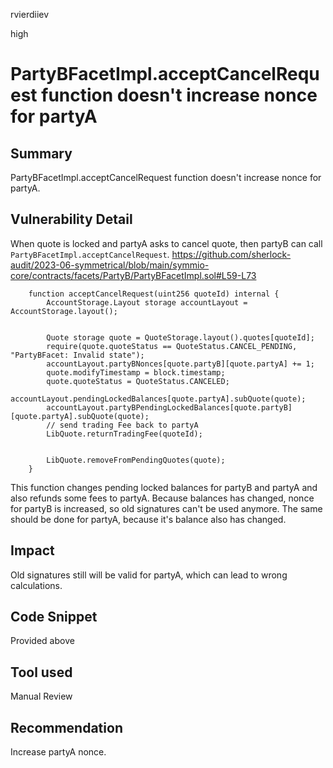 rvierdiiev

high

# PartyBFacetImpl.acceptCancelRequest function doesn't increase nonce for partyA

## Summary
PartyBFacetImpl.acceptCancelRequest function doesn't increase nonce for partyA.
## Vulnerability Detail
When quote is locked and partyA asks to cancel quote, then partyB can call `PartyBFacetImpl.acceptCancelRequest`.
https://github.com/sherlock-audit/2023-06-symmetrical/blob/main/symmio-core/contracts/facets/PartyB/PartyBFacetImpl.sol#L59-L73
```solidity
    function acceptCancelRequest(uint256 quoteId) internal {
        AccountStorage.Layout storage accountLayout = AccountStorage.layout();


        Quote storage quote = QuoteStorage.layout().quotes[quoteId];
        require(quote.quoteStatus == QuoteStatus.CANCEL_PENDING, "PartyBFacet: Invalid state");
        accountLayout.partyBNonces[quote.partyB][quote.partyA] += 1;
        quote.modifyTimestamp = block.timestamp;
        quote.quoteStatus = QuoteStatus.CANCELED;
        accountLayout.pendingLockedBalances[quote.partyA].subQuote(quote);
        accountLayout.partyBPendingLockedBalances[quote.partyB][quote.partyA].subQuote(quote);
        // send trading Fee back to partyA
        LibQuote.returnTradingFee(quoteId);


        LibQuote.removeFromPendingQuotes(quote);
    }
```

This function changes pending locked balances for partyB and partyA and also refunds some fees to partyA.
Because balances has changed, nonce for partyB is increased, so old signatures can't be used anymore. The same should be done for partyA, because it's balance also has changed.
## Impact
Old signatures still will be valid for partyA, which can lead to wrong calculations.
## Code Snippet
Provided above
## Tool used

Manual Review

## Recommendation
Increase partyA nonce.